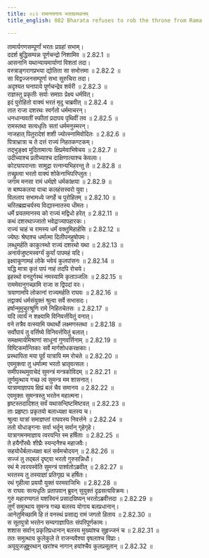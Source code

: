 ```yaml
---
title: ०८२ रामानयनाय भरतप्रस्थानम्
title_english: 082 Bharata refuses to rob the throne from Rama

---
```

<div class="audioEmbed"  caption="श्रीराम-हरिसीताराममूर्ति-घनपाठिभ्यां वचनम्" src="https://archive.org/download/Ramayana-recitation-Sriram-harisItArAmamUrti-Ghanapaati-v2/Kanda_2/Kanda_2_AYK-082-Ramanayanaaya_Bharatha_Prasthanam.mp3"></div>

तामार्यगणसम्पूर्णां भरतः प्रग्रहां सभाम्।  
ददर्श बुद्धिसम्पन्नः पूर्णचन्द्रो निशामिव ॥ 2.82.1 ॥   
आसनानि यथान्यायमार्याणां विशतां तदा।  
वस्त्राङ्गरागप्रभया द्योतिता सा सभोत्तमा ॥ 2.82.2 ॥   
सा विद्वज्जनसम्पूर्णा सभा सुरुचिरा तदा।  
अदृश्यत घनापाये पूर्णचन्द्रेव शर्वरी ॥ 2.82.3 ॥   
राज्ञस्तु प्रकृतीः सर्वाः समग्राः प्रेक्ष्य धर्मवित्।  
इदं पुरोहितो वाक्यं भरतं मृदु चाब्रवीत् ॥ 2.82.4 ॥   
तात राजा दशरथः स्वर्गतो धर्ममाचरन्।  
धनधान्यवतीं स्फीतां प्रदापय पृथिवीं तव ॥ 2.82.5 ॥   
रामस्तथा सत्यधृतिः सतां धर्ममनुस्मरन्।  
नाजहात् पितुरादेशं शशी ज्योत्स्नामिवोदितः ॥ 2.82.6 ॥   
पित्राभ्रात्रा च ते दत्तं राज्यं निहतकण्टकम्।  
तद्भुङ्क्ष्व मुदितामात्यः क्षिप्रमेवाभिषेचय ॥ 2.82.7 ॥   
उदीच्याश्च प्रतीच्याश्च दाक्षिणात्याश्च केवलाः।  
कोट्यापरान्ताः सामुद्रा रत्नान्यभिहरन्तु ते ॥ 2.82.8 ॥   
तच्छ्रुत्वा भरतो वाक्यं शोकेनाभिपरिप्लुतः।  
जगाम मनसा रामं धर्मज्ञो धर्मकांक्षया ॥ 2.82.9 ॥   
स बाष्पकलया वाचा कलहंसस्वरो युवा।  
विललाप सभामध्ये जगर्हे च पुरोहितम् ॥ 2.82.10 ॥   
चरितब्रह्मचर्यस्य विद्यास्नातस्य धीमतः।  
धर्मे प्रयतमानस्य को राज्यं मद्विधो हरेत् ॥ 2.82.11 ॥   
कथं दशरथाज्जातो भवेद्राज्यापहारकः।  
राज्यं चाहं च रामस्य धर्मं वक्तुमिहार्हसि ॥ 2.82.12 ॥   
ज्येष्ठः श्रेष्ठश्च धर्मात्मा दिलीपनहुषोपमः।  
लब्धुमर्हति काकुत्स्थो राज्यं दशरथो यथा ॥ 2.82.13 ॥   
अनार्यजुष्टमस्वर्ग्यं कुर्यां पापमहं यदि।  
इक्ष्वाकूणामहं लोके भवेयं कुलपांसनः ॥ 2.82.14 ॥   
यद्धि मात्रा कृतं पापं नाहं तदपि रोचये।  
इहस्थो वनदुर्गस्थं नमस्यामि कृताञ्जलिः ॥ 2.82.15 ॥   
राममेवानुगच्छामि राजा स द्विपदां वरः।  
त्रयाणामपि लोकानां राज्यमर्हति राघवः ॥ 2.82.16 ॥   
तद्वाक्यं धर्मसंयुक्तं श्रुत्वा सर्वे सभासदः।  
हर्षान्मुमुचुरश्रूणि रामे निहितचेतसः ॥ 2.82.17 ॥   
यदि त्वार्यं न शक्ष्यामि विनिवर्त्तयितुं वनात्।  
वने तत्रैव वत्स्यामि यथार्थो लक्ष्मणस्तथा ॥ 2.82.18 ॥   
सर्वोपायं तु वर्त्तिष्ये विनिवर्त्तयितुं बलात्।  
समक्षमार्यमिश्राणां साधूनां गुणवर्त्तिनाम् ॥ 2.82.19 ॥   
विष्टिकर्मान्तिकाः सर्वे मार्गशोधकरक्षकाः।  
प्रस्थापिता मया पूर्वं यात्रापि मम रोचते ॥ 2.82.20 ॥   
एवमुक्त्वा तु धर्मात्मा भरतो भ्रातृवत्सलः।  
समीपस्थमुवाचेदं सुमन्त्रं मन्त्रकोविदम् ॥ 2.82.21 ॥   
तूर्णमुत्थाय गच्छ त्वं सुमन्त्र मम शासनात्।  
यात्रामाज्ञापय क्षिप्रं बलं चैव समानय ॥ 2.82.22 ॥   
एवमुक्तः सुमन्त्रस्तु भरतेन महात्मना।  
हृष्टस्तदादिशत् सर्वं यथासन्दिष्टमिष्टवत् ॥ 2.82.23 ॥   
ताः प्रहृष्टाः प्रकृतयो बलाध्यक्षा बलस्य च।  
श्रुत्वा यात्रां समाज्ञप्तां राघवस्य निवर्त्तने ॥ 2.82.24 ॥   
ततो योधाङ्गनाः सर्वा भर्तॄन् सर्वान् गृहेगृहे।  
यात्रागमनमाज्ञाय त्वरयन्ति स्म हर्षिताः ॥ 2.82.25 ॥   
ते हयैर्गोरथैः शीघ्रैः स्यन्दनैश्च महाजवैः।  
सहयोधैर्बलाध्यक्षा बलं सर्वमचोदयन् ॥ 2.82.26 ॥   
सज्जं तु तद्बलं दृष्ट्वा भरतो गुरुसन्निधौ।  
रथं मे त्वरयस्वेति सुमन्त्रं पार्श्वतोऽब्रवीत् ॥ 2.82.27 ॥   
भरतस्य तु तस्याज्ञां प्रतिगृह्य च हर्षितः।  
रथं गृहीत्वा प्रययौ युक्तं परमवाजिभिः ॥ 2.82.28 ॥   
स राघवः सत्यधृतिः प्रतापवान् ब्रुवन् सुयुक्तं दृढसत्यविक्रमः।  
गुरुं महारण्यगतं यशस्विनं प्रसादयिष्यन् भरतोऽब्रवीत्तदा ॥ 2.82.29 ॥   
तूर्णं समुत्थाय सुमन्त्र गच्छ बलस्य योगाय बलप्रधानान्।  
आनेतुमिच्छामि हि तं वनस्थं प्रसाद्य रामं जगतो हिताय ॥ 2.82.30 ॥   
स सूतपुत्रो भरतेन सम्यगाज्ञापितः संपरिपूर्णकामः।  
शशास सर्वान् प्रकृतिप्रधानान् बलस्य मुख्यांश्च सुहृज्जनं च ॥ 2.82.31 ॥   
ततः समुत्थाय कुलेकुले ते राजन्यवैश्या वृषलाश्च विप्राः।  
अयूयुजन्नुष्ट्ररथान् खरांश्च नागान् हयांश्चैव कुलप्रसूतान् ॥ 2.82.32 ॥   